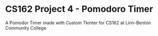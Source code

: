 # CS162 Project 4 - Pomodoro Timer
 A Pomodor Timer made with Custom Tkinter for CS162 at Linn-Benton Community College

